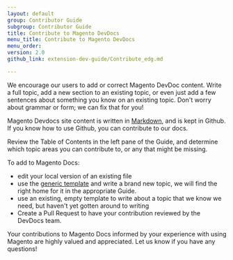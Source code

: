 ```yaml
---
layout: default
group: Contributor Guide
subgroup: Contributor Guide
title: Contribute to Magento DevDocs
menu_title: Contribute to Magento DevDocs
menu_order: 
version: 2.0
github_link: extension-dev-guide/Contribute_edg.md

---
```


We encourage our users to add or correct Magento DevDoc content. Write a full topic, add a new section to an existing topic, or even just add a few sentences about something you know on an existing topic. Don't worry about grammar or form; we can fix that for you!

Magento Devdocs site content is written in [Markdown](https://daringfireball.net/projects/markdown/), and is kept in Github. If you know how to use Github, you can contribute to our docs.

Review the Table of Contents in the left pane of the Guide, and determine which topic areas you can contribute to, or any that might be missing.

To add to Magento Docs:

* edit your local version of an existing file
* use the <a href="{{ site.githuburl }}template.md">generic template</a> and write a brand new topic, we will find the right home for it in the appropriate Guide.
* use an existing, empty template to write about a topic that we know we need, but haven't yet gotten around to writing
* Create a Pull Request to have your contribution reviewed by the DevDocs team. 

Your contributions to Magento Docs informed by your experience with using Magento are highly valued and appreciated. Let us know if you have any questions!

